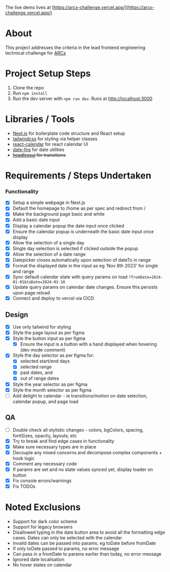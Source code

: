 The live demo lives at [https://arcx-challenge.vercel.app/](https://arcx-challenge.vercel.app/)

# About

This project addresses the criteria in the lead frontend engineering technical challenge for [ARCx](https://www.arcxanalytics.com/)

# Project Setup Steps
1. Clone the repo
2. Run `npm install`
3. Run the dev server with `npm run dev`. Runs at [http://localhost:3000](http://localhost:3000)

# Libraries / Tools
- [Next.js](https://nextjs.org/) for boilerplate code structure and React setup
- [tailwindcss](https://tailwindcss.com/) for styling via helper classes
- [react-calendar](https://www.npmjs.com/package/react-calendar) for react calendar UI
- [date-fns](https://date-fns.org/) for date utilities
- ~~[headlessui](https://headlessui.com/) for transitions~~

# Requirements / Steps Undertaken

### Functionality
- [x] Setup a simple webpage in Next.js
- [x] Default the homepage to /home as per spec and redirect from /
- [x] Make the background page basic and white
- [x] Add a basic date input
- [x] Display a calendar popup the date input once clicked
- [x] Ensure the calendar popup is underneath the basic date input once display
- [x] Allow the selection of a single day
- [x] Single day selection is selected if clicked outside the popup
- [x] Allow the selection of a date range
- [x] Datepicker closes automatically upon selection of dateTo in range
- [x] Format the displayed date in the input as eg 'Nov 8th 2023' for single and range
- [x] Sync default calendar state with query params on load `?fromDate=2024-01-01&toDate=2024-01-10`
- [x] Update query params on calendar date changes. Ensure this persists upon page reload
- [x] Connect and deploy to vercel via CICD

## Design
- [x] Use only tailwind for styling
- [x] Style the page layout as per figma
- [x] Style the button input as per figma
  - [x] Ensure the input is a button with a hand displayed when hovering (dev mode comment)
- [x] Style the day selector as per figma for:
  - [x] selected start/end days
  - [x] selected range
  - [x] past dates, and
  - [x] out of range dates
- [x] Style the year selector as per figma
- [x] Style the month selector as per figma
- [ ] Add delight to calendar - ie transitions/motion on date selection, calendar popup, and page load

## QA
- [ ] Double check all stylistic changes - colors, bgColors, spacing, fontSizes, opacity, layouts, etc
- [x] Try to break and find edge cases in functionality
- [x] Make sure necessary types are in place
- [x] Decouple any mixed concerns and decompose complex components + hook logic
- [x] Comment any necessary code
- [x] If params are set and no state values synced yet, display loader on button
- [x] Fix console errors/warnings
- [x] Fix TODOs

# Noted Exclusions
- Support for dark color scheme
- Support for legacy browsers
- Disallowed typing in the date button area to avoid all the formatting edge cases. Dates can only be selected with the calendar
- Invalid dates can be passed into params. eg toDate before fromDate
- If only toDate passed to params, no error message
- Can pass in a fromDate to params earlier than today, no error message
- Ignored date localisation
- No hover states on calendar
